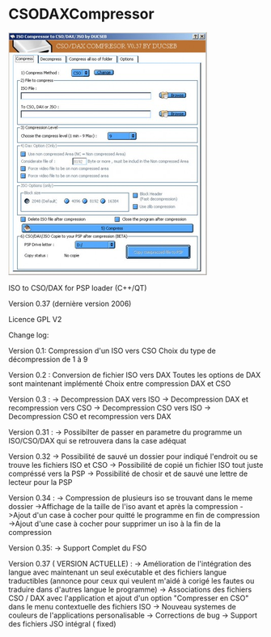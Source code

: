 CSODAXCompressor
================
![Screenshot](/screenshot_1.jpg)




ISO to CSO/DAX for PSP loader  (C++/QT)

Version 0.37 (dernière version 2006)

Licence GPL V2  


Change log:


Version 0.1:
Compression d'un ISO vers CSO
Choix du type de décompression de 1 à 9

Version 0.2 :
Conversion de fichier ISO vers DAX
Toutes les options de DAX sont maintenant implémenté
Choix entre compression DAX et CSO

Version 0.3 :
-> Decompression DAX vers ISO
-> Decompression DAX et recompression vers CSO
-> Decompression CSO vers ISO
-> Decompression CSO et recompression vers DAX

Version 0.31 :
-> Possibilter de passer en parametre du programme un ISO/CSO/DAX qui se retrouvera dans la case adéquat

Version 0.32
-> Possibilité de sauvé un dossier pour indiqué l'endroit ou se trouve les fichiers ISO et CSO
-> Possibilité de copié un fichier ISO tout juste compréssé vers la PSP
-> Possibilité de chosir et de sauvé une lettre de lecteur pour la PSP

Version 0.34 :
-> Compression de plusieurs iso se trouvant dans le meme dossier
->Affichage de la taille de l'iso avant et après la compression
->Ajout d'un case à cocher pour quitté le programme en fin de compression
->Ajout d'une case à cocher pour supprimer un iso à la fin de la compression

Version 0.35:
-> Support Complet du FSO


Version 0.37 ( VERSION ACTUELLE) :
-> Amélioration de l'intégration des langue avec maintenant un seul exécutable et des fichiers langue traductibles (annonce pour ceux qui veulent m'aidé à corigé les fautes ou traduire dans d'autres langue le programme)
-> Associations des fichiers CSO / DAX avec l'application et ajout d'un option "Compresser en CSO" dans le menu contextuelle des fichiers ISO
-> Nouveau systemes de couleurs de l'applications personalisable
-> Corrections de bug
-> Support des fichiers JSO intégral ( fixed)



